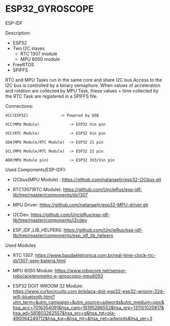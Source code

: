 # ESP32_GYROSCOPE 
ESP-IDF

Description:
  - ESP32
  - Two I2C slaves 
      - RTC 1307 module
      - MPU 6050 module
  - FreeRTOS
  - SPIFFS

RTC and MPU Tasks run in the same core and share I2C bus.Access to the I2C bus is controlled by a binary semaphore.
When values of acceleration and rotation are collected by MPU Task, these values + time collected by the RTC Task are registered in a SPIFFS file.
 
 Connections:
    
    VCC(ESP32)    	   	    -> Powered by USB 
  
    VCC(MPU Module)             -> ESP32 Vin pin
    
    VCC(RTC Module)             -> ESP32 Vin pin
    
    SDA(MPU Module/RTC Module)  -> ESP32 21 pin
    
    SCL(MPU Module/RTC Module)  -> ESP32 22 pin
    
    AD0(MPU Module pin)         -> ESP32 3V3/Vin pin

Used Components(ESP-IDF):
  
  - I2Cbus(MPU Module) : https://github.com/natanaeljr/esp32-I2Cbus.git
  
  - RTC1307(RTC Module): https://github.com/UncleRus/esp-idf-lib/tree/master/components/ds1307
  
  - MPU Driver: https://github.com/natanaeljr/esp32-MPU-driver.git
  
  - I2CDev: https://github.com/UncleRus/esp-idf-lib/tree/master/components/i2cdev
  
  - ESP_IDF_LIB_HELPERS: https://github.com/UncleRus/esp-idf-lib/tree/master/components/esp_idf_lib_helpers

Used Modules
  
  - RTC 1307: https://www.baudaeletronica.com.br/real-time-clock-rtc-ds1307-sem-bateria.html
  
  - MPU 6050 Module: https://www.robocore.net/sensor-robo/acelerometro-e-giroscopio-mpu6050
  
  - ESP32 DOIT WROOM 32 Module: https://www.curtocircuito.com.br/placa-doit-esp32-esp32-wroom-32d-wifi-bluetooth.html?utm_term=&utm_campaign=&utm_source=adwords&utm_medium=ppc&hsa_acc=7016354091&hsa_cam=16195286552&hsa_grp=131151020817&hsa_ad=581803262557&hsa_src=g&hsa_tgt=pla-490064249712&hsa_kw=&hsa_mt=&hsa_net=adwords&hsa_ver=3
  
